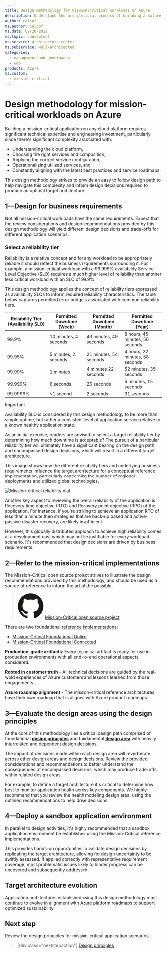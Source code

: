 ```yaml
---
title: Design methodology for mission-critical workloads on Azure
description: Understand the architectural process of building a mature mission-critical application on Microsoft Azure.
author: calcof
ms.author: calcof
ms.date: 02/28/2022
ms.topic: conceptual
ms.service: architecture-center
ms.subservice: well-architected
categories:
  - management-and-governance
  - web
products: Azure
ms.custom:
  - mission-critical
---
```


# Design methodology for mission-critical workloads on Azure

Building a mission-critical application on any cloud platform requires significant technical expertise and engineering investment, particularly since there's significant complexity associated with:

- Understanding the cloud platform,
- Choosing the right services and composition,
- Applying the correct service configuration, 
- Operationalizing utilized services, and
- Constantly aligning with the latest best practices and service roadmaps.

This design methodology strives to provide an easy to follow design path to help navigate this complexity and inform design decisions required to produce an optimal target architecture.

## 1&mdash;Design for business requirements

Not all mission-critical workloads have the same requirements. Expect that the review considerations and design recommendations provided by this design methodology will yield different design decisions and trade-offs for different application scenarios.

### Select a reliability tier

Reliability is a relative concept and for any workload to be appropriately reliable it should reflect the business requirements surrounding it. For example, a mission-critical workload with a 99.999% availability Service Level Objective (SLO) requires a much higher level of reliability than another less critical workload with an SLO of 99.9%. 

This design methodology applies the concept of reliability tiers expressed as availability SLOs to inform required reliability characteristics. The table below captures permitted error budgets associated with common reliability tiers.  

|Reliability Tier (Availability SLO)|Permitted Downtime (Week)|Permitted Downtime (Month)|Permitted Downtime (Year)|
|--|--|--|--|
|99.9%|10 minutes, 4 seconds|43 minutes, 49 seconds|8 hours, 45 minutes, 56 seconds|
|99.95%|5 minutes, 2 seconds|21 minutes, 54 seconds|4 hours, 22 minutes, 58 seconds|
|99.99%|1 minutes|4 minutes 22 seconds|52 minutes, 35 seconds|
|99.999%|6 seconds|26 seconds|5 minutes, 15 seconds|
|99.9999%|<1 second|2 seconds|31 seconds|

> [!IMPORTANT]
> Availability SLO is considered by this design methodology to be more than simple uptime, but rather a consistent level of application service relative to a known healthy application state.

As an initial exercise, readers are advised to select a target reliability tier by determining how much downtime is acceptable? The pursuit of a particular reliability tier will ultimately have a significant bearing on the design path and encompassed design decisions, which will result in a different target architecture. 

This image shows how the different reliability tiers and underlying business requirements influence the target architecture for a conceptual reference implementation, particularly concerning the number of regional deployments and utilized global technologies.

![Mission-critical reliability dial](./images/mission-critical-slo.gif "Mission-critical reliability dial")

Another key aspect to reviewing the overall reliability of the application is Recovery time objective (RTO) and Recovery point objective (RPO) of the application. For instance, if you're striving to achieve an application RTO of less than a minute then strategies that are back-up based and active-passive disaster recovery, are likely insufficient. 

However, this globally distributed approach to achieve high reliability comes at a development cost which may not be justifiable for every workload scenario. It's recommended that design decisions are driven by business requirements.

## 2&mdash;Refer to the mission-critical implementations

The Mission-Critical open source project strives to illustrate the design recommendations provided by this methodology, and should be used as a source of reference to inform the art of the possible.

> ![GitHub logo](./../_images/github.svg) [ Mission-Critical open source project](http://github.com/azure/alwayson)

There are two foundational [reference implementations](mission-critical-overview.md#illustrative-examples):

  - [Mission-Critical Foundational Online](https://github.com/azure/alwayson-foundational-online)
  - [Mission-Critical Foundational Connected](https://github.com/azure/alwayson-foundational-connected) 


**Production-grade artifacts**: Every technical artifact is ready for use in production environments with all end-to-end operational aspects considered.

**Rooted in customer truth** - All technical decisions are guided by the real-wold experiences of Azure customers and lessons learned from those engagements.

**Azure roadmap alignment** - The mission-critical reference architectures have their own roadmap that is aligned with Azure product roadmaps.

## 3&mdash;Evaluate the design areas using the design principles

At the core of this methodology lies a critical design path comprised of foundational **[design principles](mission-critical-design-principles.md)** and fundamental **[design area](mission-critical-architecture-pattern.md)** with heavily interrelated and dependent design decisions.

The impact of decisions made within each design area will reverberate across other design areas and design decisions. Review the provided considerations and recommendations to better understand the consequences of encompassed decisions, which may produce trade-offs within related design areas. 

For example, to define a target architecture it's critical to determine how best to monitor application health across key components. We highly recommend that you review the health modeling design area, using the outlined recommendations to help drive decisions.

## 4&mdash;Deploy a sandbox application environment

In parallel to design activities, it's highly recommended that a sandbox application environment be established using the Mission-Critical reference implementations.

This provides hands-on opportunities to validate design decisions by replicating the target architecture, allowing for design uncertainty to be swiftly assessed. If applied correctly with representative requirement coverage, most problematic issues likely to hinder progress can be uncovered and subsequently addressed.

## Target architecture evolution

Application architectures established using this design methodology must continue to [evolve in alignment with Azure platform roadmaps](/azure/architecture/guide/design-principles/design-for-evolution) to support optimized sustainability.

## Next step

Review the design principles for mission-critical application scenarios.

> [!div class="nextstepaction"]
> [Design principles](mission-critical-design-principles.md)
